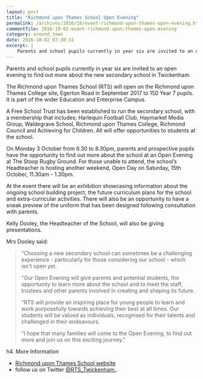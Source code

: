 ```yaml
---
layout: post
title: "Richmond upon Thames School Open Evening"
permalink: /archives/2016/10/event-richmond-upon-thames-open-evening.html
commentfile: 2016-10-02-event-richmond-upon-thames-open-evening
category: around_town
date: 2016-10-02 07:30:31
excerpt: |
    Parents and school pupils currently in year six are invited to an open evening to find out more about the new secondary school in Twickenham.
---
```


Parents and school pupils currently in year six are invited to an open evening to find out more about the new secondary school in Twickenham.

The Richmond upon Thames School (RTS) will open on the Richmond upon Thames College site, Egerton Road in September 2017 to 150 Year 7 pupils. It is part of the wider Education and Enterprise Campus.

A Free School Trust has been established to run the secondary school, with a membership that includes; Harlequin Football Club, Haymarket Media Group, Waldegrave School, Richmond upon Thames College, Richmond Council and Achieving for Children. All will offer opportunities to students at the school.

On Monday 3 October from 6.30 to 8.30pm, parents and prospective pupils have the opportunity to find out more about the school at an Open Evening at The Stoop Rugby Ground. For those unable to attend, the school’s Headteacher is hosting another weekend, Open Day on Saturday, 15th October, 11.30am - 1.30pm.

At the event there will be an exhibition showcasing information about the ongoing school building project, the future curriculum plans for the school and extra-curricular activities. There will also be an opportunity to have a sneak preview of the uniform that has been designed following consultation with parents.

Kelly Dooley, the Headteacher of the School, will also be giving presentations.

Mrs Dooley said:

> "Choosing a new secondary school can sometimes be a challenging experience - particularly for those considering our school - which isn't open yet.
> 
>  "Our Open Evening will give parents and potential students, the opportunity to learn more about the school and to meet the staff, trustees and other parents involved in creating and shaping its future.
> 
>  "RTS will provide an inspiring place for young people to learn and work purposefully towards achieving their best at all times. Our students will be valued as individuals, recognised for their talents and challenged in their endeavours.
> 
> "I hope that many families will come to the Open Evening, to find out more and join us on this exciting journey."

h4. More Information

-   [Richmond upon Thames School website](http://www.richmonduponthamesschool.org.uk/admissions-events)
-   follow us on Twitter [@RTS\_Twickenham.](http://www.twitter.com/RTS_Twickenham).
